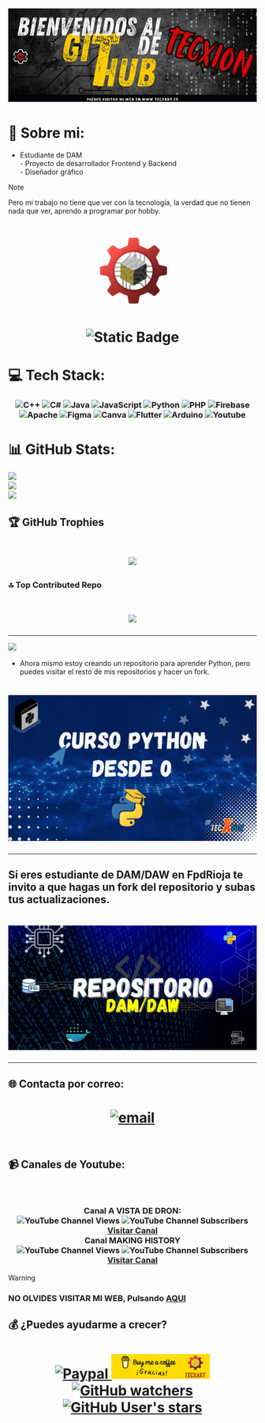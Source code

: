 <h1 align="center">
<img src="https://github.com/tecxion/TecXion/blob/main/Media/githubhomme.png">
</h1>


# 💫 Sobre mi:
- Estudiante de DAM<br>- Proyecto de desarrollador Frontend y Backend<br>- Diseñador gráfico<br>

>[!NOTE]
>Pero mi trabajo no tiene que ver con la tecnología, la verdad que no tienen nada que ver, aprendo a programar por hobby.

<h1 align="center">
   <img src="https://github.com/tecxion/TecXion/blob/main/Media/TECXARTgif2.gif"><br>
   <br>
   <img alt="Static Badge" src="https://img.shields.io/badge/Kiko_mag-Visitar-black?style=plastic&logo=x&logoColor=white&logoSize=auto">

</h1>


# 💻 Tech Stack:

<h3 align="center"> 
   
![C++](https://img.shields.io/badge/c++-%2300599C.svg?style=plastic&logo=c%2B%2B&logoColor=white) ![C#](https://img.shields.io/badge/c%23-%23239120.svg?style=plastic&logo=csharp&logoColor=white) ![Java](https://img.shields.io/badge/java-%23ED8B00.svg?style=plastic&logo=openjdk&logoColor=white) ![JavaScript](https://img.shields.io/badge/javascript-%23323330.svg?style=plastic&logo=javascript&logoColor=%23F7DF1E) ![Python](https://img.shields.io/badge/python-3670A0?style=plastic&logo=python&logoColor=ffdd54) ![PHP](https://img.shields.io/badge/php-%23777BB4.svg?style=plastice&logo=php&logoColor=white) ![Firebase](https://img.shields.io/badge/firebase-%23039BE5.svg?style=plastic&logo=firebase) ![Apache](https://img.shields.io/badge/apache-%23D42029.svg?style=plastic=apache&logoColor=white) ![Figma](https://img.shields.io/badge/figma-%23F24E1E.svg?style=plastic&logo=figma&logoColor=white) ![Canva](https://img.shields.io/badge/Canva-%2300C4CC.svg?style=plastic&logo=Canva&logoColor=white) ![Flutter](https://img.shields.io/badge/-%20Flutter%20-%20%2302569B?style=plastic&logo=flutter&logoSize=auto) ![Arduino](https://img.shields.io/badge/-%20Arduino%20-%20%2300878F?style=plastic&logo=arduino&logoSize=auto) ![Youtube](https://img.shields.io/badge/-%20YouTube%20-%20%23FF0000?style=social&logo=youtube&logoSize=auto)

</h3>


# 📊 GitHub Stats:

![](https://github-readme-stats.vercel.app/api?username=tecxion&theme=onedark&hide_border=false&include_all_commits=true&count_private=true)<br/>
![](https://nirzak-streak-stats.vercel.app/?user=tecxion&theme=onedark&hide_border=false)<br/>
![](https://github-readme-stats.vercel.app/api/top-langs/?username=tecxion&theme=onedark&hide_border=false&include_all_commits=true&count_private=true&layout=compact)


## 🏆 GitHub Trophies
<h1 align="center"><img src=https://github-profile-trophy.vercel.app/?username=tecxion&theme=dracula&no-frame=true&no-bg=true&margin-w=15></h1>

### 🔝 Top Contributed Repo
<h1 align="center"><img src="https://github-contributor-stats.vercel.app/api?username=tecxion&limit=6&theme=dark&combine_all_yearly_contributions=true"></h1>

---

[![](https://visitcount.itsvg.in/api?id=tecxion&icon=0&color=4)](https://visitcount.itsvg.in)


- Ahora mismo estoy creando un repositorio para aprender Python, pero puedes visitar el resto de mis repositorios y hacer un fork.

<h1 align="center"><a href="https://github.com/tecxion/Curso-Python"><img src="https://github.com/tecxion/TecXion/blob/main/Media/cursopython.png"></a></h1>



---


## Si eres estudiante de DAM/DAW en FpdRioja te invito a que hagas un fork del repositorio y subas tus actualizaciones.

<h1 align="center"><a href="https://github.com/tecxion/Bases-de-datos-Oracle"><img src="https://github.com/tecxion/TecXion/blob/main/Media/Repositorio.png"></a></h1>



---

## 🌐 Contacta por correo:
<h1 align="center">
   <a href="mailto:tecxart@gmail.com"><img src="https://img.shields.io/badge/Email-D14836?logo=gmail&logoColor=white" alt="email">    </a>
   <br>
   <br>
</h1>

   ## 📹 Canales de Youtube:
   <h3 align="center">
<img src="https://img.shields.io/badge/YouTube-%23FF0000.svg?logo=YouTube&logoColor=white" alt="" />
<br>
<br>
 Canal A VISTA DE DRON: 
<br>
   <img alt="YouTube Channel Views" src="https://img.shields.io/youtube/channel/views/UCr-3cqijQN-KcVbP1OS7u-g">  <img alt="YouTube Channel Subscribers" src="https://img.shields.io/youtube/channel/subscribers/UCr-3cqijQN-KcVbP1OS7u-g">
      <a href="https://www.youtube.com/channel/UCr-3cqijQN-KcVbP1OS7u-g">Visitar Canal</a>
<br>
Canal MAKING HISTORY
<br>
<img alt="YouTube Channel Views" src="https://img.shields.io/youtube/channel/views/UC5qDIL9s7G1n7SG22JshzAQ">
<img alt="YouTube Channel Subscribers" src="https://img.shields.io/youtube/channel/subscribers/UC5qDIL9s7G1n7SG22JshzAQ">
      <a href="https://www.youtube.com/channel/UC5qDIL9s7G1n7SG22JshzAQ">Visitar Canal</a>
</h3>

>[!WARNING]
> ### NO OLVIDES VISITAR MI WEB, Pulsando [AQUI](https://www.tecxart.es)



## 💰 ¿Puedes ayudarme a crecer?

<h1 align="center">
   <a href="https://paypal.me/jfmpkiko">
<img src="https://img.shields.io/badge/PayPal-00457C?style=for-the-badge&logo=paypal&logoColor=white" alt="Paypal" />  </a><a href="https://coff.ee/tecxart"><img src="https://github.com/tecxion/TecXion/blob/main/Media/cafe1.png" alt="Cafe">   <img alt="GitHub watchers" src="https://img.shields.io/github/watchers/tecxion/tecxion">    <img alt="GitHub User's stars" src="https://img.shields.io/github/stars/tecxion">

</a>
</h1>

